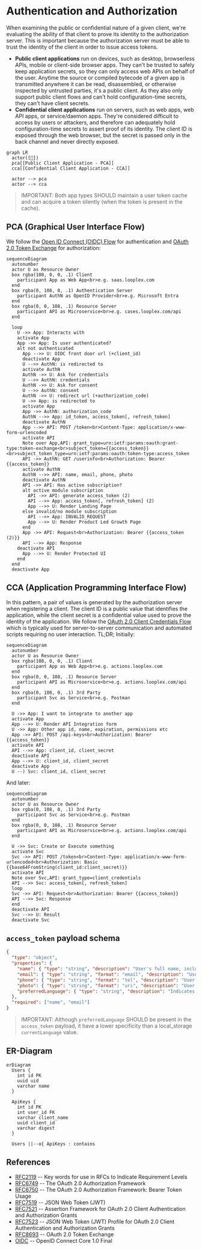 # Authentication and Authorization

When examining the public or confidential nature of a given client, we're evaluating the ability of that client to prove its identity to the authorization server. This is important because the authorization server must be able to trust the identity of the client in order to issue access tokens.

* **Public client applications** run on devices, such as desktop, browserless APIs, mobile or client-side browser apps. They can't be trusted to safely keep application secrets, so they can only access web APIs on behalf of the user. Anytime the source or compiled bytecode of a given app is transmitted anywhere it can be read, disassembled, or otherwise inspected by untrusted parties, it's a public client. As they also only support public client flows and can't hold configuration-time secrets, they can't have client secrets.
* **Confidential client applications** run on servers, such as web apps, web API apps, or service/daemon apps. They're considered difficult to access by users or attackers, and therefore can adequately hold configuration-time secrets to assert proof of its identity. The client ID is exposed through the web browser, but the secret is passed only in the back channel and never directly exposed.

```mermaid
graph LR
  actor([🧑])
  pca[[Public Client Application - PCA]]
  cca[[Confidential Client Application - CCA]]
  
  actor --> pca
  actor --> cca
```

> IMPORTANT: Both app types SHOULD maintain a user token cache and can acquire a token silently (when the token is present in the cache).

## PCA (Graphical User Interface Flow)

We follow the [Open ID Connect (OIDC) Flow](https://openid.net/specs/openid-connect-core-1_0-final.html) for authentication and [OAuth 2.0 Token Exchange](https://datatracker.ietf.org/doc/html/rfc8693) for authorization:

```mermaid
sequenceDiagram
  autonumber
  actor U as Resource Owner
  box rgba(108, 0, 0, .1) Client
    participant App as Web App<br>e.g. saas.looplex.com
  end
  box rgba(0, 108, 0, .1) Authentication Server
    participant AuthN as OpenID Provider<br>e.g. Microsoft Entra
  end
  box rgba(0, 0, 108, .1) Resource Server
    participant API as Microservice<br>e.g. cases.looplex.com/api
  end

  loop
    U ->> App: Interacts with
    activate App
    App ->> App: Is user authenticated?
    alt not authenticated
      App -->> U: OIDC front door url (+client_id)
      deactivate App
      U -->> AuthN: is redirected to
      activate AuthN
      AuthN ->> U: Ask for credentials
      U -->> AuthN: credentials
      AuthN ->> U: Ask for consent
      U -->> AuthN: consent
      AuthN ->> U: redirect url (+authorization_code)
      U ->> App: is redirected to
      activate App
      App ->> AuthN: authorization_code
      AuthN -->> App: id_token, access_token[, refresh_token]
      deactivate AuthN
      App -->> API: POST /token<br>Content-Type: application/x-www-form-urlencoded
      activate API
      Note over App,API: grant_type=urn:ietf:params:oauth:grant-type:token-exchange<br>subject_token={{access_token}}<br>subject_token_type=urn:ietf:params:oauth:token-type:access_token
      API ->> AuthN: GET /userinfo<br>Authorization: Bearer {{access_token}}
      activate AuthN
      AuthN -->> API: name, email, phone, photo
      deactivate AuthN
      API ->> API: Has active subscription?
      alt active module subscription
        API ->> API: generate access_token (2)
        API -->> App: access_token[, refresh_token] (2)
        App -->> U: Render Landing Page
      else invalid/no module subscription
        API -->> App: INVALID_REQUEST
        App -->> U: Render Product Led Growth Page
      end
      App ->> API: Request<br>Authorization: Bearer {{access_token (2)}}
      API -->> App: Response
    deactivate API
      App -->> U: Render Protected UI
    end
  end
  deactivate App
```

## CCA (Application Programming Interface Flow)

In this pattern, a pair of values is generated by the authorization server when registering a client. The client ID is a public value that identifies the application, while the client secret is a confidential value used to prove the identity of the application. We follow the [OAuth 2.0 Client Credentials Flow](https://datatracker.ietf.org/doc/html/rfc6749#section-4.4) which is typically used for server-to-server communication and automated scripts requiring no user interaction. TL;DR; Initially:

```mermaid
sequenceDiagram
  autonumber
  actor U as Resource Owner
  box rgba(108, 0, 0, .1) Client
    participant App as Web App<br>e.g. actions.looplex.com
  end
  box rgba(0, 0, 108, .1) Resource Server
    participant API as Microservice<br>e.g. actions.looplex.com/api
  end
  box rgba(0, 108, 0, .1) 3rd Party
    participant Svc as Service<br>e.g. Postman
  end

  U ->> App: I want to integrate to another app
  activate App
  App -->> U: Render API Integration form
  U ->> App: Other app id, name, expiration, permissions etc
  App ->> API: POST /api-keys<br>Authorization: Bearer {{access_token}}
  activate API
  API -->> App: client_id, client_secret
  deactivate API
  App -->> U: client_id, client_secret
  deactivate App
  U --) Svc: client_id, client_secret
```

And later:

```mermaid
sequenceDiagram
  autonumber
  actor U as Resource Owner
  box rgba(0, 108, 0, .1) 3rd Party
    participant Svc as Service<br>e.g. Postman
  end
  box rgba(0, 0, 108, .1) Resource Server
    participant API as Microservice<br>e.g. actions.looplex.com/api
  end

  U ->> Svc: Create or Execute something
  activate Svc
  Svc ->> API: POST /token<br>Content-Type: application/x-www-form-urlencoded<br>Authorization: Basic {{base64FromString(client_id:client_secret)}}
  activate API
  Note over Svc,API: grant_type=client_credentials
  API -->> Svc: access_token[, refresh_token]
  loop
  Svc ->> API: Request<br>Authorization: Bearer {{access_token}}
  API -->> Svc: Response
  end
  deactivate API
  Svc -->> U: Result
  deactivate Svc
```

## `access_token` payload schema

```json
{
  "type": "object",
  "properties": {
    "name": { "type": "string", "description": "User's full name, including all middle names, titles, and suffixes as appropriate, formatted for display (e.g., 'Ms. Barbara Jane Jensen, III')." },
    "email": { "type": "string", "format": "email", "description": "User's internet email address, see RFC 5321, section 4.1.2." },
    "phone": { "type": "string", "format": "tel", "description": "User's telephone number as E.164." },
    "photo": { "type": "string", "format": "uri", "description": "User's avatar as a universal resource identifier (URI), according to RFC3986." },
    "preferredLanguage": { "type": "string", "description": "Indicates the user's preferred written or spoken languages and is generally used for selecting a localized user interface." }
  },
  "required": ["name", "email"]
}
```

> IMPORTANT: Although `preferredLanguage` SHOULD be present in the `access_token` payload, it have a lower specificity than a local_storage `currentLanguage` value.

## ER-Diagram

```mermaid
erDiagram
  Users {
    int id PK
    uuid uid
    varchar name
  }

  ApiKeys {
    int id PK
    int user_id FK
    varchar client_name
    uuid client_id
    varchar digest
  }

  Users ||--o{ ApiKeys : contains
```

## References

* [RFC2119](https://www.ietf.org/rfc/rfc2119.txt) -- Key words for use in RFCs to Indicate Requirement Levels
* [RFC6749](https://www.ietf.org/rfc/rfc6749.txt) -- The OAuth 2.0 Authorization Framework
* [RFC6750](https://www.ietf.org/rfc/rfc6750.txt) -- The OAuth 2.0 Authorization Framework: Bearer Token Usage
* [RFC7519](https://www.ietf.org/rfc/rfc7519.txt) -- JSON Web Token (JWT)
* [RFC7521](https://www.ietf.org/rfc/rfc7521.txt) -- Assertion Framework for OAuth 2.0 Client Authentication and Authorization Grants
* [RFC7523](https://www.ietf.org/rfc/rfc7523.txt) -- JSON Web Token (JWT) Profile for OAuth 2.0 Client Authentication and Authorization Grants
* [RFC8693](https://www.ietf.org/rfc/rfc8693.txt) -- OAuth 2.0 Token Exchange
* [OIDC](https://openid.net/specs/openid-connect-core-1_0-final.html) -- OpenID Connect Core 1.0 Final
